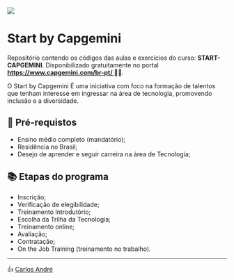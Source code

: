 <img src="https://www.capgemini.com/br-pt/wp-content/uploads/sites/8/2022/04/2headerprsrtart.png?w=1200&h=408&crop=1">


# Start by Capgemini

<p>Repositório contendo os códigos das aulas e exercícios do curso: <strong>START-CAPGEMINI</strong>.
 Disponibilizado gratuitamente no portal <strong> <a href="https://www.capgemini.com/br-pt/jobs/7sD9t38BFMQGj22FQCuU/Oportunidade-de-Carreira--Programa-de-Treinamento-e-Contrata----o/"> https://www.capgemini.com/br-pt/ </a></strong> 🧡💛.

O Start by Capgemini É uma iniciativa com foco na formação de talentos que tenham interesse em ingressar na área de tecnologia, promovendo inclusão e a diversidade.

<h2>
🛑 Pré-requistos
</h2>

- Ensino médio completo (mandatório);
- Residência no Brasil;
- Desejo de aprender e seguir carreira na área de Tecnologia;


<h2> 📚 Etapas do programa</h2>

- Inscrição;
- Verificação de elegibilidade;
- Treinamento Introdutório;
- Escolha da Trilha da Tecnologia;
- Treinamento online;
- Avaliação;
- Contratação;
- On the Job Training (treinamento no trabalho).

------------

👍 [Carlos André](https://www.linkedin.com/in/carlosandresantos/ "carlosandresantos")